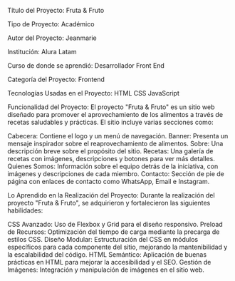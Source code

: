 
Título del Proyecto:
Fruta & Fruto

Tipo de Proyecto:
Académico

Autor del Proyecto:
Jeanmarie

Institución:
Alura Latam

Curso de donde se aprendió:
Desarrollador Front End 

Categoría del Proyecto:
Frontend

Tecnologías Usadas en el Proyecto:
HTML
CSS
JavaScript

Funcionalidad del Proyecto:
El proyecto "Fruta & Fruto" es un sitio web diseñado para promover el aprovechamiento de los alimentos a través de recetas saludables y prácticas. El sitio incluye varias secciones como:

Cabecera: Contiene el logo y un menú de navegación.
Banner: Presenta un mensaje inspirador sobre el reaprovechamiento de alimentos.
Sobre: Una descripción breve sobre el propósito del sitio.
Recetas: Una galería de recetas con imágenes, descripciones y botones para ver más detalles.
Quienes Somos: Información sobre el equipo detrás de la iniciativa, con imágenes y descripciones de cada miembro.
Contacto: Sección de pie de página con enlaces de contacto como WhatsApp, Email e Instagram.

Lo Aprendido en la Realización del Proyecto:
Durante la realización del proyecto "Fruta & Fruto", se adquirieron y fortalecieron las siguientes habilidades:

CSS Avanzado: Uso de Flexbox y Grid para el diseño responsivo.
Preload de Recursos: Optimización del tiempo de carga mediante la precarga de estilos CSS.
Diseño Modular: Estructuración del CSS en módulos específicos para cada componente del sitio, mejorando la mantenibilidad y la escalabilidad del código.
HTML Semántico: Aplicación de buenas prácticas en HTML para mejorar la accesibilidad y el SEO.
Gestión de Imágenes: Integración y manipulación de imágenes en el sitio web.
